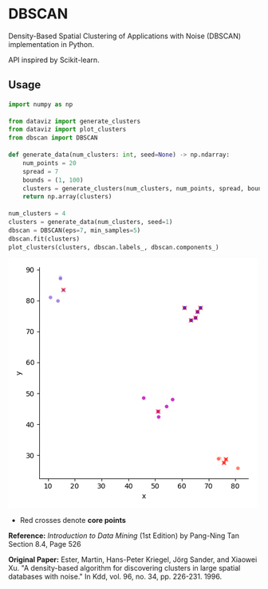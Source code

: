 # DBSCAN

Density-Based Spatial Clustering of Applications with Noise (DBSCAN) implementation in Python.

API inspired by Scikit-learn.

## Usage

```python
import numpy as np

from dataviz import generate_clusters
from dataviz import plot_clusters
from dbscan import DBSCAN

def generate_data(num_clusters: int, seed=None) -> np.ndarray:
    num_points = 20
    spread = 7
    bounds = (1, 100)
    clusters = generate_clusters(num_clusters, num_points, spread, bounds, bounds, seed)
    return np.array(clusters)

num_clusters = 4
clusters = generate_data(num_clusters, seed=1)
dbscan = DBSCAN(eps=7, min_samples=5)
dbscan.fit(clusters)
plot_clusters(clusters, dbscan.labels_, dbscan.components_)
```

![dbscan plot](dbscan-plot.png)

* Red crosses denote **core points**

**Reference:**  *Introduction to Data Mining* (1st Edition) by Pang-Ning Tan
Section 8.4, Page 526

**Original Paper:** Ester, Martin, Hans-Peter Kriegel, Jörg Sander, and Xiaowei Xu. "A density-based algorithm for discovering clusters in large spatial databases with noise." In Kdd, vol. 96, no. 34, pp. 226-231. 1996.

